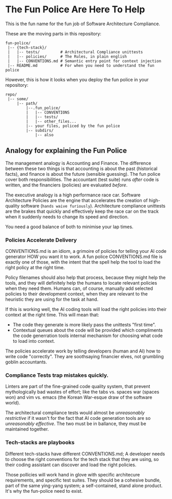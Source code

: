 # The Fun Police Are Here To Help

This is the fun name for the fun job
of Software Architecture Compliance.

These are the moving parts in this repository:

```
fun-police/
 |-- {tech-stack}/
 |   |-- tests/         # Architectural Compliance unittests
 |   |-- policies/      # The Rules, in plain english
 |   |-- CONVENTIONS.md # Semantic entry point for context injection
 |-- README.md          # For when you need to understand the fun police
```

However, this is how it looks when you deploy the fun police in your repository:

```
repo/
 |-- some/
     |-- path/
         |--.fun_police/
         |   |-- CONVENTIONS
         |   |-- tests/
         |   |-- other_files...
         |-- your files, policed by the fun police
         |-- subdirs/
             |-- also
```
## Analogy for explaining the Fun Police

The management analogy is Accounting and Finance.
The difference between these two things is that
accounting is about the past (historical facts),
and finance is about the future (sensible guessing).
The fun police cover both responsibilities.
The accountant (test suite) runs _after_ code is written,
and the financiers (policies) are evaluated _before_.

The executive analogy is a high performance race car.
Software Architecture Policies are the engine
that accelerates the creation of high-quality software
(`hands waive furiously`).
Architecture compliance unittests are the brakes
that quickly and effectively keep the race car
on the track when it suddenly needs to change
its speed and direction.

You need a good balance of both to minimise your lap times.

### Policies Accelerate Delivery

CONVENTIONS.md is an idiom, a grimoire of policies
for telling your AI code generator HOW you want it to work.
A fun police CONVENTIONS.md file is exactly one of those,
with the intent that the spell help the tool
to load the right policy at the right time.

Policy filenames should also help that process,
because they might help the tools,
and they will definitely help the humans
to locate relevant policies when they need them.
Humans can, of course, manually add selected policies
to their development context, when they are relevant
to the heuristic they are using for the task at hand.

If this is working well, the AI coding tools will load
the right policies into their context at the right time.
This will mean that:
- The code they generate is more likely pass the unittests "first time".
- Contextual queues about the code will be provided which compliments the code generration tools internal mechanism for choosing what code to load into context.

The policies accelerate work by telling developers
(human and AI) how to write code "correctly".
They are soothsaying financier elves,
not grumbling goblin accountants.


### Compliance Tests trap mistakes quickly.

Linters are part of the fine-grained code quality system,
that prevent mythologically bad wastes of effort;
like the tabs vs. spaces war (spaces won)
and vim vs. emacs (the Korean War-esque draw
of the software world).

The architectural compliance tests would almost be
_unreasonably restrictive_ if it wasn't for the fact that
AI code generation tools are so _unreasonably effective_.
The two must be in ballance, they must be maintained together.

### Tech-stacks are playbooks 

Different tech-stacks have different CONVENTIONS.md;
A developer needs to choose the right conventions
for the tech stack that they are using,
so their coding assistant can discover and load
the right policies.

Those pollicies will work hand in glove with
specific architecure requirements,
and specific test suites.
They should be a cohesive bundle,
part of the same ying-yang system;
a self-contained, stand alone product.
It's why the fun-police need to exist.
